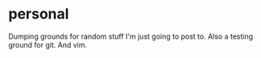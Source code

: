 personal
========

Dumping grounds for random stuff I'm just going to post to. Also a testing ground for git. And vim.